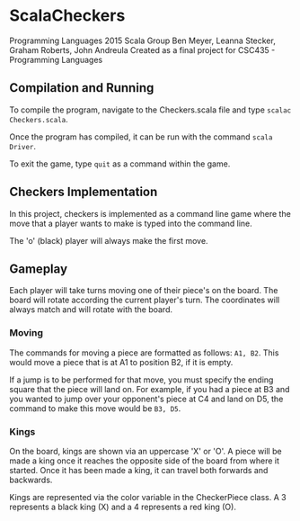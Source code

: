 # ScalaCheckers
Programming Languages 2015 Scala Group
Ben Meyer, Leanna Stecker, Graham Roberts, John Andreula
Created as a final project for CSC435 - Programming Languages 

## Compilation and Running
To compile the program, navigate to the Checkers.scala file and type `scalac Checkers.scala`.

Once the program has compiled, it can be run with the command `scala Driver`.

To exit the game, type `quit` as a command within the game.

## Checkers Implementation
In this project, checkers is implemented as a command line game where the move that a player wants to make is typed into the command line.

The 'o' (black) player will always make the first move.

## Gameplay
Each player will take turns moving one of their piece's on the board. The board will rotate according the current player's turn. The coordinates will always match and will rotate with the board.

### Moving
The commands for moving a piece are formatted as follows: `A1, B2`. This would move a piece that is at A1 to position B2, if it is empty.

If a jump is to be performed for that move, you must specify the ending square that the piece will land on. For example, if you had a piece at B3 and you wanted to jump over your opponent's piece at C4 and land on D5, the command to make this move would be `B3, D5`.

### Kings
On the board, kings are shown via an uppercase 'X' or 'O'. A piece will be made a king once it reaches the opposite side of the board from where it started. Once it has been made a king, it can travel both forwards and backwards.

Kings are represented via the color variable in the CheckerPiece class. A 3 represents a black king (X) and a 4 represents a red king (O).
